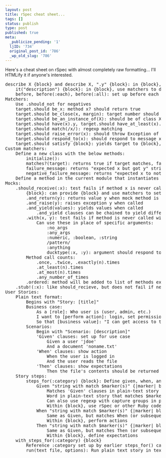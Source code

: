 ```yaml
---
layout: post
title: rSpec cheat sheet...
tags: []
status: publish
type: post
published: true
meta:
  _publicize_pending: '1'
  ljID: '734'
  original_post_id: '786'
  _wp_old_slug: '786'
---
```

Here's a cheat sheet on rSpec with almost completely raw formatting...  I'll HTMLify it if anyone's interested.

<!--more-->

<pre>
describe X {block} and describe X, ".y" {block}: in {block}, describe the behavior of class X (or its y method)
	it("description") {block}: in {block}, use matchers to define expectations.
	before, before(:each), before(:all): set up before each test or before all tests
Matchers:
	Use .should_not for negatives
	target.should be_x: method x? should return true
	target.should be_close(x, margin): target number should be within margin of x
	target.should be_an_instance_of(X): should be of class X or a subclass
	target.should have(x).y, target.should have_at_least(x).y, target.should have_at_most(x).y: method y should return array of (at least/most) length x
	target.should match(/x/): regexp matching
	target.should raise_error(x): should throw Exception of (optional) type X
	target.should respond_to(x): should respond to message x (auto-converts strings to symbols)
	target.should satisfy {block}: yields target to {block}, passes if {block} returns true
Custom matchers:
	Define a new class with the below methods:
		initialize():
		matches?(target): returns true if target matches, false otherwise
		failure_message: returns "expected x but got y" string to be displayed upon failure
		negative_failure_message: returns "expected x to not be y" string to be displayed upon failure of should_not clause
	Define a method in the current module that instantiates the new class.  This is the method target.should will call.
Mocks:
	.should_receive(:x): test fails if method x is never called
		{block}: can provide {block} and use matchers to set expectations for arguments
		.and_return(y): returns value y when mock method is called
		.and_raise(y): raises exception y when called
		.and_yield(values): yields values when called
			.and_yield clauses can be chained to yield different values on subsequent call
		.with(x, y): test fails if method is never called with arguments x and y
			Can use these in place of specific arguments:
				:no_args
				:any_args
				:numeric, :boolean, :string
				/pattern/
				:anything
				ducktype(:x, :y): argument should respond to x and y
		Method call counts:
			.once, .twice, .exactly(n).times
			.at_least(n).times
			.at_most(n).times
			.any_number_of_times
		.ordered: method will be added to list of methods expected to be called in order
	.stub!(:x): like should_recieve, but does not fail if never called
User Stories:
	Plain text format:
		Begins with "Story: [title]"
		Business case:
			As a [role]: Who user is (user, admin, etc.)
			I want to [perform action]: login, set permissions, etc.
			So that [business value]: "I can get access to the site", "I can sell my goods", etc.
		Scenarios:
			Begin with "Scenario: [description]"
			'Given' clauses: set up for use case
				Given a user 'jdoe'
				And a document 'noname.txt'
			'When' clauses: show action
				When the user is logged in
				And the user reads the file
			'Then' clauses: show expectations
				Then the file's contents should be returned
	Story steps:
		steps_for(:category) {block}: Define given, when, and then blocks within {block}
			Given "string with match $marker(s)" {|marker| block}
				Matches 'Given' clauses in plain-text story (or And clauses that follow Given)
				Word in plain-text story that matches $marker will be passed to {block}
				Can also use regexp with capture groups in place of match string
				Within {block}, use rSpec or other Ruby code to set up for test
			When "string with match $marker(s)" {|marker| block}
				Same as Given, but matches When (or subsequent And) clauses
				Within {block}, perform actions
			Then "string with match $marker(s)" {|marker| block}
				Same as Given, but matches Then (or subsequent And) clauses
				Within {block}, define expectations
	with_steps_for(:category) {block}
		Reference :category set up by earlier steps_for() call.
		run(text_file, options): Run plain text story in text_file with given steps
</pre>
